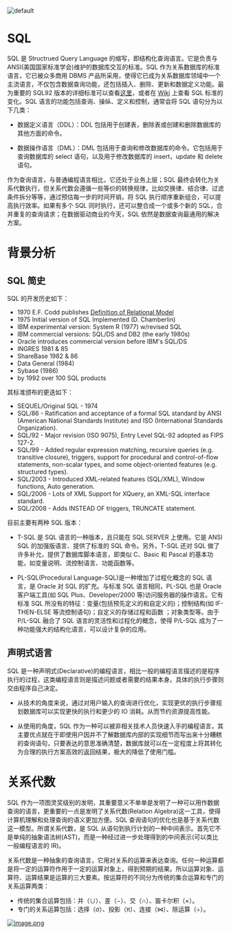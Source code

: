 ![default](https://user-images.githubusercontent.com/5803001/45228854-de88b400-b2f6-11e8-9ab0-d393ed19f21f.png)

# SQL

SQL 是 Structrued Query Language 的缩写，即结构化查询语言。它是负责与 ANSI(美国国家标准学会)维护的数据库交互的标准。SQL 作为关系数据库的标准语言，它已被众多商用 DBMS 产品所采用，使得它已成为关系数据库领域中一个主流语言，不仅包含数据查询功能，还包括插入、删除、更新和数据定义功能。最为重要的 SQL92 版本的详细标准可以查看[这里](http://www.contrib.andrew.cmu.edu/~shadow/sql/sql1992.txt)，或者在 [Wiki](https://en.wikipedia.org/wiki/SQL) 上查看 SQL 标准的变化。SQL 语言的功能包括查询、操纵、定义和控制，通常会将 SQL 语句分为以下几类：

- 数据定义语言（DDL）：DDL 包括用于创建表，删除表或创建和删除数据库的其他方面的命令。

- 数据操作语言（DML）：DML 包括用于查询和修改数据库的命令。它包括用于查询数据库的 select 语句，以及用于修改数据库的 insert，update 和 delete 语句。

作为查询语言，与普通编程语言相比，它还处于业务上层；SQL 最终会转化为关系代数执行，但关系代数会遵循一些等价的转换规律，比如交换律、结合律、过滤条件拆分等等，通过预估每一步的时间开销，将 SQL 执行顺序重新组合，可以提高执行效率。如果有多个 SQL 同时执行，还可以整合成一个或多个新的 SQL，合并重复的查询请求；在数据驱动商业的今天，SQL 依然是数据查询最通用的解决方案。

# 背景分析

## SQL 简史

SQL 的开发历史如下：

- 1970 E.F. Codd publishes [Definition of Relational Model](https://www.w3resource.com/sql/sql-basic/codd-12-rule-relation.php)
- 1975 Initial version of SQL Implemented (D. Chamberlin)
- IBM experimental version: System R (1977) w/revised SQL
- IBM commercial versions: SQL/DS and DB2 (the early 1980s)
- Oracle introduces commercial version before IBM's SQL/DS
- INGRES 1981 & 85
- ShareBase 1982 & 86
- Data General (1984)
- Sybase (1986)
- by 1992 over 100 SQL products

其标准颁布的更迭如下：

- SEQUEL/Original SQL - 1974
- SQL/86 - Ratification and acceptance of a formal SQL standard by ANSI (American National Standards Institute) and ISO (International Standards Organization).
- SQL/92 - Major revision (ISO 9075), Entry Level SQL-92 adopted as FIPS 127-2.
- SQL/99 - Added regular expression matching, recursive queries (e.g. transitive closure), triggers, support for procedural and control-of-flow statements, non-scalar types, and some object-oriented features (e.g. structured types).
- SQL/2003 - Introduced XML-related features (SQL/XML), Window functions, Auto generation.
- SQL/2006 - Lots of XML Support for XQuery, an XML-SQL interface standard.
- SQL/2008 - Adds INSTEAD OF triggers, TRUNCATE statement.

目前主要有两种 SQL 版本：

- T-SQL 是 SQL 语言的一种版本，且只能在 SQL SERVER 上使用。它是 ANSI SQL 的加强版语言、提供了标准的 SQL 命令。另外，T-SQL 还对 SQL 做了许多补允，提供了数据库脚本语言，即类似 C、Basic 和 Pascal 的基本功能，如变量说明、流控制语言、功能函数等。

- PL-SQL(Procedural Language-SQL)是一种增加了过程化概念的 SQL 语言，是 Oracle 对 SQL 的扩充。与标准 SQL 语言相同，PL-SQL 也是 Oracle 客户端工具(如 SQL Plus、Developer/2000 等)访问服务器的操作语言。它有标准 SQL 所没有的特征：变量(包括预先定义的和自定义的)；控制结构(如 IF-THEN-ELSE 等流控制语句)；自定义的存储过程和函数 ；对象类型等。由于 P/L-SQL 融合了 SQL 语言的灵活性和过程化的概念，使得 P/L-SQL 成为了一种功能强大的结构化语言，可以设计复杂的应用。

## 声明式语言

SQL 是一种声明式(Declarative)的编程语言，相比一般的编程语言描述的是程序执行的过程，这类编程语言则是描述问题或者需要的结果本身。具体的执行步骤则交由程序自己决定。

- 从技术的角度来说，通过对用户输入的查询进行优化，实现更优的执行步骤规划数据库可以实现更快的执行和更少的 IO 消耗。从而节约资源提高性能。

- 从使用的角度，SQL 作为一种可以被非相关技术人员快速入手的编程语言，其主要优点就在于即使用户因并不了解数据库内部的实现细节而写出来十分糟糕的查询语句，只要表达的意思准确清楚，数据库就可以在一定程度上将其转化为合理的执行方案高效的返回结果，极大的降低了使用门槛。

# 关系代数

SQL 作为一项图灵奖级别的发明，其重要意义不单单是发明了一种可以用作数据查询的语言，更重要的一点是发明了关系代数(Relation Algebra)这一工具，使得计算机理解和处理查询的语义更加方便。SQL 查询语句的优化也是基于关系代数这一模型。所谓关系代数，是 SQL 从语句到执行计划的一种中间表示。首先它不是单纯的抽象语法树(AST)，而是一种经过进一步处理得到的中间表示(可以类比一般编程语言的 IR)。

关系代数是一种抽象的查询语言，它用对关系的运算来表达查询。任何一种运算都是将一定的运算符作用于一定的运算对象上，得到预期的结果。所以运算对象、运算符、运算结果是运算的三大要素。按运算符的不同分为传统的集合运算和专门的关系运算两类：

- 传统的集合运算包括：并（∪）、差（−）、交（∩）、笛卡尔积（×）。
- 专门的关系运算包括：选择（σ）、投影（π）、连接（⋈）、除运算（÷）。

[![image.png](https://i.postimg.cc/dVjs2b9F/image.png)](https://postimg.cc/0zr1xH3X)

